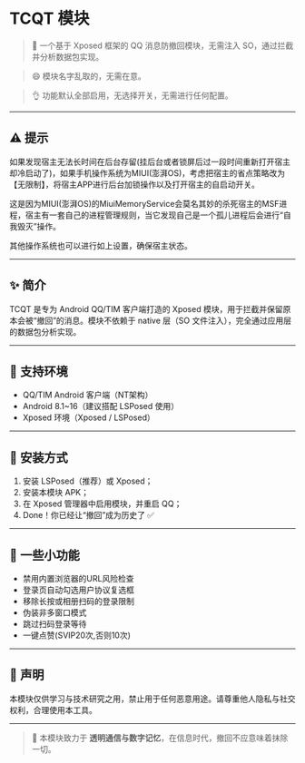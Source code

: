 # TCQT 模块

> 🧠 一个基于 Xposed 框架的 QQ 消息防撤回模块，无需注入 SO，通过拦截并分析数据包实现。

> 😄 模块名字乱取的，无需在意。

> 👌 功能默认全部启用，无选择开关，无需进行任何配置。

---

## ⚠️ 提示

如果发现宿主无法长时间在后台存留(挂后台或者锁屏后过一段时间重新打开宿主却冷启动了)，如果手机操作系统为MIUI(澎湃OS)，考虑把宿主的省点策略改为【无限制】，将宿主APP进行后台加锁操作以及打开宿主的自启动开关。

这是因为MIUI(澎湃OS)的MiuiMemoryService会莫名其妙的杀死宿主的MSF进程，宿主有一套自己的进程管理规则，当它发现自己是一个孤儿进程后会进行“自我毁灭”操作。

其他操作系统也可以进行如上设置，确保宿主状态。

---

## ✨ 简介

TCQT 是专为 Android QQ/TIM 客户端打造的 Xposed 模块，用于拦截并保留原本会被“撤回”的消息。模块不依赖于 native 层（SO 文件注入），完全通过应用层的数据包分析实现。

---

## 📱 支持环境

- QQ/TIM Android 客户端（NT架构）
- Android 8.1~16（建议搭配 LSPosed 使用）
- Xposed 环境（Xposed / LSPosed）

---

## 🚀 安装方式

1. 安装 LSPosed（推荐）或 Xposed；
2. 安装本模块 APK；
3. 在 Xposed 管理器中启用模块，并重启 QQ；
4. Done！你已经让“撤回”成为历史了 ✅

---

## 🤪 一些小功能

- 禁用内置浏览器的URL风险检查
- 登录页自动勾选用户协议复选框
- 移除长按或相册扫码的登录限制
- 伪装非多窗口模式
- 跳过扫码登录等待
- 一键点赞(SVIP20次,否则10次)

---

## 🙏 声明

本模块仅供学习与技术研究之用，禁止用于任何恶意用途。请尊重他人隐私与社交权利，合理使用本工具。

---

> 🧩 本模块致力于 **透明通信与数字记忆**，在信息时代，撤回不应意味着抹除一切。

